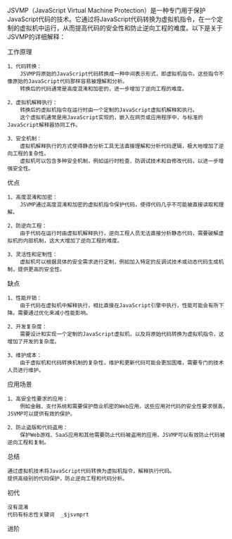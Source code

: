 JSVMP（JavaScript Virtual Machine Protection）是一种专门用于保护JavaScript代码的技术。它通过将JavaScript代码转换为虚拟机指令，在一个定制的虚拟机中运行，从而提高代码的安全性和防止逆向工程的难度。以下是关于JSVMP的详细解释：

工作原理 

    1、代码转换：
        JSVMP将原始的JavaScript代码转换成一种中间表示形式，即虚拟机指令。这些指令不像原始的JavaScript代码那样容易被理解和分析。
        转换后的代码通常是高度混淆和加密的，进一步增加了逆向工程的难度。

    2、虚拟机解释执行：
        转换后的虚拟机指令在运行时由一个定制的JavaScript虚拟机解释和执行。
        这个虚拟机通常是用JavaScript实现的，嵌入在网页或应用程序中，与标准的JavaScript解释器协同工作。

    3、安全机制：
        虚拟机解释执行的方式使得静态分析工具无法直接理解和分析代码逻辑，极大地增加了逆向工程的复杂性。
        虚拟机可以包含多种安全机制，例如运行时检查、防调试技术和自修改代码，以进一步增强安全性。

优点

    1、高度混淆和加密：
        JSVMP通过高度混淆和加密的虚拟机指令保护代码，使得代码几乎不可能被直接读取和理解。
    
    2、防逆向工程：
        由于代码在运行时由虚拟机解释执行，逆向工程人员无法直接分析静态代码，需要破解虚拟机的内部机制，这大大增加了逆向工程的难度。

    3、灵活性和定制性：
        虚拟机可以根据具体的安全需求进行定制，例如加入特定的反调试技术或动态代码生成机制，提供更高的安全性。

缺点

    1、性能开销：
        由于代码在虚拟机中解释执行，相比直接在JavaScript引擎中执行，性能可能会有所下降。需要通过优化来减小性能影响。

    2、开发复杂度：
        需要设计和实现一个定制的JavaScript虚拟机，以及将原始代码转换为虚拟机指令，这增加了开发的复杂度。

    3、维护成本：
        由于虚拟机和代码转换机制的复杂性，维护和更新代码可能会更加困难，需要专门的技术人员进行维护。

应用场景

    1、高安全性要求的应用：
        例如金融、支付系统和需要保护商业机密的Web应用，这些应用对代码的安全性要求很高，JSVMP可以提供有效的保护。

    2、防止盗版和代码盗用：
        保护Web游戏、SaaS应用和其他需要防止代码被盗用的应用，JSVMP可以有效防止代码被逆向工程和复制。

总结

    通过虚拟机技术将JavaScript代码转换为虚拟机指令，解释执行代码。
    提供高级别的代码保护，防止逆向工程和代码分析。


初代
    
    没有混淆
    代码有标志性关键词  _$jsvmprt

进阶
    